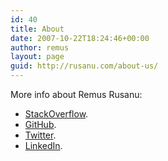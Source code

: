 ```yaml
---
id: 40
title: About
date: 2007-10-22T18:24:46+00:00
author: remus
layout: page
guid: http://rusanu.com/about-us/
---
```

More info about Remus Rusanu:

  * [StackOverflow](http://stackoverflow.com/users/105929/remus-rusanu).
  * [GitHub](https://github.com/rusanu).
  * [Twitter](https://twitter.com/rusanu).
  * [LinkedIn](http://www.linkedin.com/in/remusrusanu).